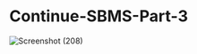 # Continue-SBMS-Part-3

![Screenshot (208)](https://user-images.githubusercontent.com/114411272/219532549-69656ad7-b2b0-4f7f-901d-f671c4a4bbc1.png)
